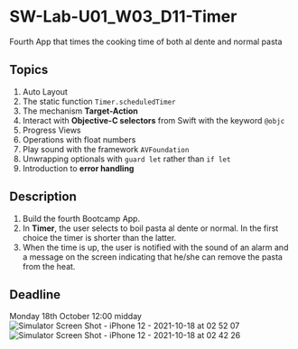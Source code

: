 # SW-Lab-U01_W03_D11-Timer
Fourth App that times the cooking time of both al dente and normal pasta 

## Topics
1. Auto Layout
2. The static function `Timer.scheduledTimer`
3. The mechanism **Target-Action**
4. Interact with **Objective-C selectors** from Swift with the keyword `@objc`
5. Progress Views
6. Operations with float numbers
7. Play sound with the framework `AVFoundation`
8. Unwrapping optionals with `guard let` rather than `if let`
9. Introduction to **error handling**


## Description
1. Build the fourth Bootcamp App. 
2. In **Timer**, the user selects to boil pasta al dente or normal. In the first choice the timer is shorter than the latter.
3. When the time is up, the user is notified with the sound of an alarm and a message on the screen indicating that he/she can remove the pasta from the heat.

## Deadline 
Monday 18th October 12:00 midday
![Simulator Screen Shot - iPhone 12 - 2021-10-18 at 02 52 07](https://user-images.githubusercontent.com/91871608/137649529-721e6cbc-68c1-490e-8e6c-56278dba2c37.png)
![Simulator Screen Shot - iPhone 12 - 2021-10-18 at 02 42 26](https://user-images.githubusercontent.com/91871608/137649543-64c3efe7-a424-47a6-9261-1e238a6c06ef.png)
